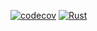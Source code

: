 [![codecov](https://codecov.io/gh/aloucks/zero2prod/branch/master/graph/badge.svg?token=XMZMJ914IY)](https://codecov.io/gh/aloucks/zero2prod)
[![Rust](https://github.com/aloucks/zero2prod/actions/workflows/general.yml/badge.svg)](https://github.com/aloucks/zero2prod/actions/workflows/general.yml)